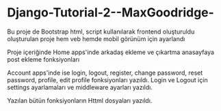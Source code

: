 # Django-Tutorial-2--MaxGoodridge-


Bu proje de Bootstrap html, script kullanılarak frontend oluşturuldu oluşturulan proje hem veb hemde mobil görünüm için ayarlandı

Proje içeriğinde Home apps'inde arkadaş ekleme ve çıkartma anasayfaya post ekleme fonksiyonları

Account apps'inde ise login, logout, register, change password, reset password, profile, edit profile fonksiyonları yazıldı. Login ve Logout için settings ayarlamaları ve middleware ayarları yazıldı.

Yazılan bütün fonksiyonların Httml dosyaları yazıldı.
